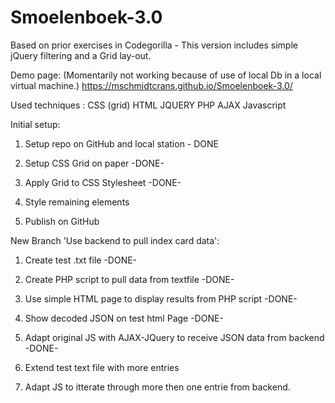 # Smoelenboek-3.0
Based on prior exercises in Codegorilla - This version includes simple jQuery filtering and a Grid lay-out.

Demo page: (Momentarily not working because of use of local Db in a local virtual machine.) https://mschmidtcrans.github.io/Smoelenboek-3.0/

Used techniques :
CSS (grid)
HTML
JQUERY
PHP
AJAX
Javascript

Initial setup:

1. Setup repo on GitHub and local station - DONE

2. Setup CSS Grid on paper -DONE-

3. Apply Grid to CSS Stylesheet -DONE-

4. Style remaining elements

5. Publish on GitHub


New Branch 'Use backend to pull index card data':

1. Create test .txt file -DONE-

2. Create PHP script to pull data from textfile -DONE-

3. Use simple HTML page to display results from PHP script -DONE-

4. Show decoded JSON on test html Page -DONE-

5. Adapt original JS with AJAX-JQuery to receive JSON data from backend -DONE-

6. Extend test text file with more entries 

7. Adapt JS to itterate through more then one entrie from backend.

